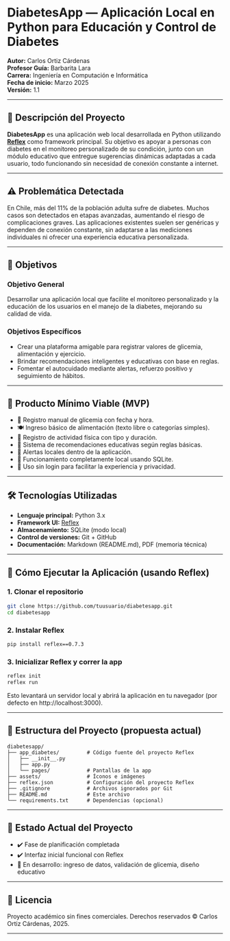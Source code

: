# DiabetesApp — Aplicación Local en Python para Educación y Control de Diabetes

**Autor:** Carlos Ortiz Cárdenas  
**Profesor Guía:** Barbarita Lara  
**Carrera:** Ingeniería en Computación e Informática  
**Fecha de inicio:** Marzo 2025  
**Versión:** 1.1

---

## 📌 Descripción del Proyecto

**DiabetesApp** es una aplicación web local desarrollada en Python utilizando **[Reflex](https://reflex.dev/)** como framework principal. Su objetivo es apoyar a personas con diabetes en el monitoreo personalizado de su condición, junto con un módulo educativo que entregue sugerencias dinámicas adaptadas a cada usuario, todo funcionando sin necesidad de conexión constante a internet.

---

## ⚠️ Problemática Detectada

En Chile, más del 11% de la población adulta sufre de diabetes. Muchos casos son detectados en etapas avanzadas, aumentando el riesgo de complicaciones graves. Las aplicaciones existentes suelen ser genéricas y dependen de conexión constante, sin adaptarse a las mediciones individuales ni ofrecer una experiencia educativa personalizada.

---

## 🎯 Objetivos

### Objetivo General
Desarrollar una aplicación local que facilite el monitoreo personalizado y la educación de los usuarios en el manejo de la diabetes, mejorando su calidad de vida.

### Objetivos Específicos
- Crear una plataforma amigable para registrar valores de glicemia, alimentación y ejercicio.
- Brindar recomendaciones inteligentes y educativas con base en reglas.
- Fomentar el autocuidado mediante alertas, refuerzo positivo y seguimiento de hábitos.

---

## 🔧 Producto Mínimo Viable (MVP)

- 📝 Registro manual de glicemia con fecha y hora.
- 🍽️ Ingreso básico de alimentación (texto libre o categorías simples).
- 🏃 Registro de actividad física con tipo y duración.
- 💬 Sistema de recomendaciones educativas según reglas básicas.
- 🔔 Alertas locales dentro de la aplicación.
- 🧠 Funcionamiento completamente local usando SQLite.
- 👤 Uso sin login para facilitar la experiencia y privacidad.

---

## 🛠️ Tecnologías Utilizadas

- **Lenguaje principal:** Python 3.x
- **Framework UI:** [Reflex](https://reflex.dev/)
- **Almacenamiento:** SQLite (modo local)
- **Control de versiones:** Git + GitHub
- **Documentación:** Markdown (README.md), PDF (memoria técnica)

---

## 🚀 Cómo Ejecutar la Aplicación (usando Reflex)

### 1. Clonar el repositorio

```bash
git clone https://github.com/tuusuario/diabetesapp.git
cd diabetesapp
```

### 2. Instalar Reflex

```bash
pip install reflex==0.7.3
```

### 3. Inicializar Reflex y correr la app

```bash
reflex init
reflex run
```

Esto levantará un servidor local y abrirá la aplicación en tu navegador (por defecto en http://localhost:3000).

---

## 📁 Estructura del Proyecto (propuesta actual)

```
diabetesapp/
├── app_diabetes/         # Código fuente del proyecto Reflex
│   ├── __init__.py
│   ├── app.py
│   └── pages/            # Pantallas de la app
├── assets/               # Íconos e imágenes
├── reflex.json           # Configuración del proyecto Reflex
├── .gitignore            # Archivos ignorados por Git
├── README.md             # Este archivo
└── requirements.txt      # Dependencias (opcional)
```

---

## 🔄 Estado Actual del Proyecto

- ✔️ Fase de planificación completada
- ✔️ Interfaz inicial funcional con Reflex
- 🔧 En desarrollo: ingreso de datos, validación de glicemia, diseño educativo

---

## 📘 Licencia

Proyecto académico sin fines comerciales. Derechos reservados © Carlos Ortiz Cárdenas, 2025.

---

